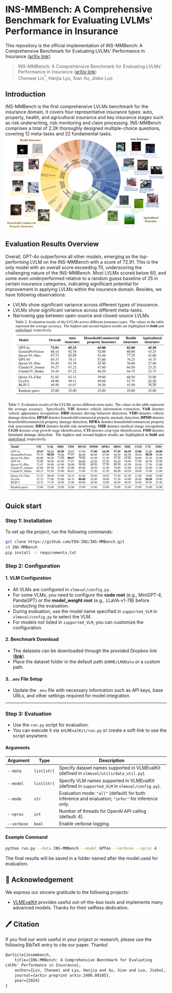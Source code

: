 # INS-MMBench: A Comprehensive Benchmark for Evaluating LVLMs' Performance in Insurance
This repository is the official implementation of INS-MMBench: A Comprehensive Benchmark for Evaluating LVLMs' Performance in Insurance ([arXiv link](https://arxiv.org/abs/2406.09105)).

> INS-MMBench: A Comprehensive Benchmark for Evaluating LVLMs' Performance in Insurance ([arXiv link](https://arxiv.org/abs/2406.09105))  
> Chenwei Lin<sup>\*</sup>, Hanjia Lyu, Xian Xu, Jiebo Luo  

## Introduction
INS-MMBench is the first comprehensive LVLMs benchmark for the insurance domain, it covers four representative insurance types: auto, property, health, and agricultural insurance and key insurance stages such as risk underwriting, risk monitoring and claim processing. INS-MMBench comprises a total of 2.2K thoroughly designed multiple-choice questions, covering 12 meta-tasks and 22 fundamental tasks.
![task overview](assets/task_overview.png)

## Evaluation Results Overview
Overall, GPT-4o outperforms all other models, emerging as the top-performing LVLM on the INS-MMBench with a score of 72.91. This is the only model with an overall score exceeding 70, underscoring the challenging nature of the INS-MMBench. Most LVLMs scored below 60, and some even underperformed relative to a random guess baseline of 25 in certain insurance categories, indicating significant potential for improvement in applying LVLMs within the insurance domain. Besides, we have following observations:

- LVLMs show significant variance across different types of insurance.
- LVLMs show significant variance across different meta-tasks.
- Narrowing gap between open-source and closed-source LVLMs.
![result](assets/result_across_insurance_type.png)

![result](assets/result_across_meta_task.png)

## Quick start
### Step 1: Installation
To set up the project, run the following commands:

```bash
git clone https://github.com/FDU-INS/INS-MMBench.git
cd INS-MMBench
pip install -r requirements.txt
```

### Step 2: Configuration

#### 1. VLM Configuration
- All VLMs are configured in `vlmeval/config.py`.
- For some VLMs, you need to configure the **code root** (e.g., MiniGPT-4, PandaGPT) or the **model_weight root** (e.g., LLaVA-v1-7B) before conducting the evaluation.
- During evaluation, use the model name specified in `supported_VLM` in `vlmeval/config.py` to select the VLM.
- For models not listed in `supported_VLM`, you can customize the configuration.

#### 2. Benchmark Download
- The datasets can be downloaded through the provided Dropbox link (**[link](https://www.dropbox.com/scl/fi/hpwb7f7k14cdxwx7mau87/INS-MMBench.tsv?rlkey=vmu8pvzbto70g75r2esokadbi&st=8q9ruyo8&dl=1)**).
- Place the dataset folder in the default path `$HOME/LMUData` or a custom path.

#### 3. `.env` File Setup
- Update the `.env` file with necessary information such as API keys, base URLs, and other settings required for model integration.

---

### Step 3: Evaluation

- Use the `run.py` script for evaluation. 
- You can execute it via `$VLMEvalKit/run.py` or create a soft-link to use the script anywhere.

#### Arguments
| Argument     | Type        | Description                                                                                      |
|--------------|-------------|--------------------------------------------------------------------------------------------------|
| `--data`     | `list[str]` | Specify dataset names supported in VLMEvalKit (defined in `vlmeval/utils/data_util.py`).          |
| `--model`    | `list[str]` | Specify VLM names supported in VLMEvalKit (defined in `supported_VLM` in `vlmeval/config.py`).    |
| `--mode`     | `str`       | Evaluation mode: `"all"` (default) for both inference and evaluation; `"infer"` for inference only. |
| `--nproc`    | `int`       | Number of threads for OpenAI API calling (default: 4).                                           |
| `--verbose`  | `bool`      | Enable verbose logging.                                                                          |

#### Example Command
```bash
python run.py --data INS-MMBench --model GPT4o --verbose --nproc 4
```
The final results will be saved in a folder named after the model used for evaluation.

## 💐 Acknowledgement
We express our sincere gratitude to the following projects:
- [VLMEvalKit](https://github.com/open-compass/VLMEvalKit) provides useful out-of-the-box tools and implements many advanced models. Thanks for their selfless dedication.

## 🖊️ Citation 
If you find our work useful in your project or research, please use the following BibTeX entry to cite our paper. Thanks!
```
@article{insmmbench,
    title={INS-MMBench: A Comprehensive Benchmark for Evaluating LVLMs’ Performance in Insurance}, 
    author={Lin, Chenwei and Lyu, Hanjia and Xu, Xian and Luo, Jiebo},
    journal={arXiv preprint arXiv:2406.09105},
    year={2024}
}
```
